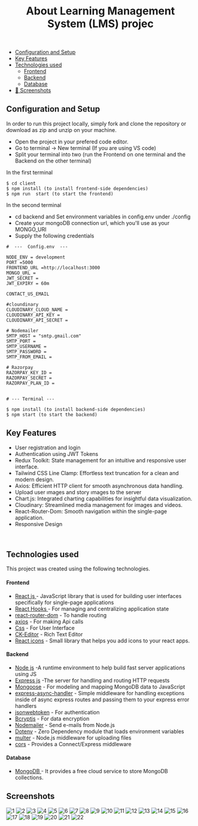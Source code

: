 <H1 align ="center" > About Learning Management System (LMS) projec  </h1>
<br/>

  * [Configuration and Setup](#configuration-and-setup)
  * [Key Features](#key-features)
  * [Technologies used](#technologies-used)
      - [Frontend](#frontend)
      - [Backend](#backend)
      - [Database](#database)
  * [📸 Screenshots](#screenshots)

## Configuration and Setup

In order to run this project locally, simply fork and clone the repository or download as zip and unzip on your machine.

- Open the project in your prefered code editor.
- Go to terminal -> New terminal (If you are using VS code)
- Split your terminal into two (run the Frontend on one terminal and the Backend on the other terminal)

In the first terminal

```
$ cd client
$ npm install (to install frontend-side dependencies)
$ npm run  start (to start the frontend)
```

In the second terminal

- cd backend and Set environment variables in config.env under ./config
- Create your mongoDB connection url, which you'll use as your MONGO_URI
- Supply the following credentials

```
#  ---  Config.env  ---

NODE_ENV = development
PORT =5000
FRONTEND_URL =http://localhost:3000
MONGO_URL =
JWT_SECRET =
JWT_EXPIRY = 60m

CONTACT_US_EMAIL

#cloundinary
CLOUDINARY_CLOUD_NAME = 
CLOUDINARY_API_KEY = 
CLOUDINARY_API_SECRET = 

# Nodemailer
SMTP_HOST = "smtp.gmail.com"
SMTP_PORT = 
SMTP_USERNAME = 
SMTP_PASSWORD = 
SMTP_FROM_EMAIL =

# Razorpay
RAZORPAY_KEY_ID = 
RAZORPAY_SECRET = 
RAZORPAY_PLAN_ID = 


```


```
# --- Terminal ---

$ npm install (to install backend-side dependencies)
$ npm start (to start the backend)
```

##  Key Features

- User registration and login
- Authentication using JWT Tokens
- Redux Toolkit: State management for an intuitive and responsive user interface.
- Tailwind CSS Line Clamp: Effortless text truncation for a clean and modern design.
- Axios: Efficient HTTP client for smooth asynchronous data handling.
- Upload user ımages and story ımages  to the server
- Chart.js: Integrated charting capabilities for insightful data visualization.
- Cloudinary: Streamlined media management for images and videos.
- React-Router-Dom: Smooth navigation within the single-page application.
- Responsive Design

<br/>

##  Technologies used

This project was created using the following technologies.

####  Frontend 

- [React js ](https://www.npmjs.com/package/react) - JavaScript library that is used for building user interfaces specifically for single-page applications
- [React Hooks  ](https://reactjs.org/docs/hooks-intro.html) - For managing and centralizing application state
- [react-router-dom](https://www.npmjs.com/package/react-router-dom) - To handle routing
- [axios](https://www.npmjs.com/package/axios) - For making Api calls
- [Css](https://developer.mozilla.org/en-US/docs/Web/CSS) - For User Interface
- [CK-Editor](https://ckeditor.com/docs/ckeditor5/latest/builds/guides/integration/frameworks/react.html) - Rich Text Editor 
- [React icons](https://react-icons.github.io/react-icons/) -
 Small library that helps you add icons  to your react apps.

####  Backend 

- [Node js](https://nodejs.org/en/) -A runtime environment to help build fast server applications using JS
- [Express js](https://www.npmjs.com/package/express) -The server for handling and routing HTTP requests
- [Mongoose](https://mongoosejs.com/) - For modeling and mapping MongoDB data to JavaScript
- [express-async-handler](https://www.npmjs.com/package/express-async-handler) - Simple middleware for handling exceptions inside of async express routes and passing them to your express error handlers 
- [jsonwebtoken](https://www.npmjs.com/package/jsonwebtoken) - For authentication
- [Bcryptjs](https://www.npmjs.com/package/bcryptjs) - For data encryption
- [Nodemailer](https://nodemailer.com/about/) - Send e-mails from Node.js
- [Dotenv](https://www.npmjs.com/package/dotenv) - Zero Dependency module that loads environment variables
- [multer](https://www.npmjs.com/package/multer) - Node.js middleware for uploading files 
- [cors](https://www.npmjs.com/package/cors) - Provides a Connect/Express middleware


####  Database 

 - [MongoDB ](https://www.mongodb.com/) - It provides a free cloud service to store MongoDB collections.


 ##  Screenshots 

 
![1](https://github.com/PrinceInScripts/Blog-App/assets/124567410/263acb64-2e47-42df-8c5e-1c061828144b)
![2](https://github.com/PrinceInScripts/Blog-App/assets/124567410/c9efd642-dbb0-49da-bc1e-87f747661d1f)
![3](https://github.com/PrinceInScripts/Blog-App/assets/124567410/fe61ed64-c4bf-43fd-962b-3fe224bb04ab)
![4](https://github.com/PrinceInScripts/Blog-App/assets/124567410/81262e44-f13b-4932-8a31-ddbfe5ce8b28)
![5](https://github.com/PrinceInScripts/Blog-App/assets/124567410/f3066d5e-fc2d-434e-a3d2-56083c3cea5a)
![6](https://github.com/PrinceInScripts/Blog-App/assets/124567410/27807e72-6cd3-4086-b9c1-5db9513d754a)
![7](https://github.com/PrinceInScripts/Blog-App/assets/124567410/aad8ad74-a821-4cf0-9e10-53672af900e6)
![8](https://github.com/PrinceInScripts/Blog-App/assets/124567410/557c82ca-18a2-409d-a9db-abb3b56792b0)
![9](https://github.com/PrinceInScripts/Blog-App/assets/124567410/9965a2b4-e02b-42ee-af5c-862b25b32ca7)
![10](https://github.com/PrinceInScripts/Blog-App/assets/124567410/315ea8d1-a93d-4822-a31c-ec16dd11bff3)
![11](https://github.com/PrinceInScripts/Blog-App/assets/124567410/f63184f3-04eb-4827-b949-3791c3d655db)
![12](https://github.com/PrinceInScripts/Blog-App/assets/124567410/208e4744-035e-4322-be2e-35bd5e924208)
![13](https://github.com/PrinceInScripts/Blog-App/assets/124567410/9687a595-cfd1-49d8-a622-2420e5fbc247)
![14](https://github.com/PrinceInScripts/Blog-App/assets/124567410/f04ebfd3-91c1-4e18-9dac-f878747e8720)
![15](https://github.com/PrinceInScripts/Blog-App/assets/124567410/0d9f798f-94bb-4dba-9529-3f6aaedd50f9)
![16](https://github.com/PrinceInScripts/Blog-App/assets/124567410/5f44173b-d261-4c30-a16b-50fd3b12f751)
![17](https://github.com/PrinceInScripts/Blog-App/assets/124567410/d128ff59-ebbc-49b6-b282-76c26de5b621)
![18](https://github.com/PrinceInScripts/Blog-App/assets/124567410/823e4e0e-2ecd-4153-958a-6bde583fe90f)
![19](https://github.com/PrinceInScripts/Blog-App/assets/124567410/aa344acc-c1e9-4569-b86f-72a1a9749ffa)
![20](https://github.com/PrinceInScripts/Blog-App/assets/124567410/8b308448-c9f7-4c70-8592-ab1291d91f34)
![21](https://github.com/PrinceInScripts/Blog-App/assets/124567410/c019ad37-768e-4bcf-a57a-109ef51d348c)
![22](https://github.com/PrinceInScripts/Blog-App/assets/124567410/a2c84d65-025e-44e3-86eb-076cf7bbb124)

 
